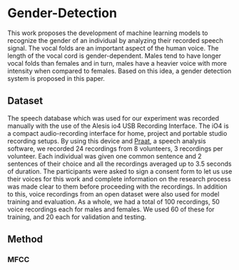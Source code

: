 # Gender-Detection

This work proposes the development of machine learning models to recognize the gender of an individual by analyzing their recorded speech signal. The vocal folds are an important aspect of the human voice. The length of the vocal cord is gender-dependent. Males tend to have longer vocal folds than females and in turn, males have a heavier voice with more intensity when compared to females. Based on this idea, a gender detection system is proposed in this paper.

## Dataset

The speech database which was used for our experiment was recorded manually with the use of the Alesis io4 USB Recording Interface. The iO4 is a compact audio-recording interface for home, project and portable studio recording setups. By using this device and [Praat](https://www.fon.hum.uva.nl/praat/), a speech analysis software, we recorded 24 recordings from 8 volunteers, 3 recordings per volunteer. Each individual was given one common sentence and 2 sentences of their choice and all the recordings averaged up to 3.5 seconds of duration. The participants were asked to sign a consent form to let us use their voices for this work and complete information on the research process was made clear to them before proceeding with the recordings. In addition to this, voice recordings from an open dataset were also used for model training and evaluation. As a whole, we had a total of 100 recordings, 50 voice recordings each for males and females. We used 60 of these for training, and 20 each for validation and testing.

## Method

### MFCC 

